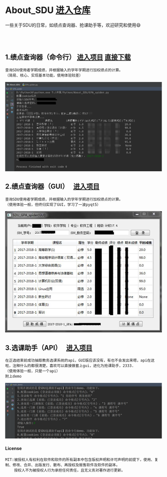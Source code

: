 # About_SDU   [进入仓库](https://github.com/zhangt2333/About_SDU/)
一些关于SDU的日常，如绩点查询器、抢课助手等，欢迎研究和使用:smile:
    
​    
​    
## 1.绩点查询器（命令行）   [进入项目](https://github.com/zhangt2333/About_SDU/tree/master/GPA_spider)    [直接下载]( https://github.com/zhangt2333/About_SDU/releases/download/v1.0/GPA_spider.exe) 
	查询SDU使用者学期成绩，并根据输入的学年学期进行加权绩点的计算。
	（简易、核心、实现基本功能，使用体验较差）
![效果图](GPA_spider/效果图.png)

## 2.绩点查询器（GUI）   [进入项目](https://github.com/zhangt2333/About_SDU/tree/master/GPA_spider(GUI))    
	查询SDU使用者学期成绩，并根据输入的学年学期进行加权绩点的计算。
	（使用体验一般，但终归实现了GUI，学习了一波pyqt5）
![效果图](GPA_spider(GUI)/效果图.jpg)

## 3.选课助手（API）   [进入项目](https://github.com/zhangt2333/About_SDU/tree/master/Selecting-Courses-Assistant)    
	在正选结束前成功抽取教务选课系统的api，GUI版应该没有，有也不会发出来嗯，api在这啦，注释什么的都很清楚，喜欢可以直接做套上gui，进化为抢课助手，2333.
	（使用体验一般，只是一个api）
	附上demo
![效果图](Selecting-Courses-Assistant/效果图.png)


#### License
    MIT:被授权人有权利在软件和软件的所有副本中包含版权声明和许可声明的前提下，使用、复制、修改、合并、出版发行、散布、再授权及贩售软件及软件的副本。
        授权人不为被授权人行为承担任何责任，且无义务对著作进行更新。